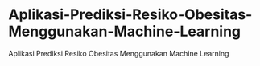 # Aplikasi-Prediksi-Resiko-Obesitas-Menggunakan-Machine-Learning
Aplikasi Prediksi Resiko Obesitas Menggunakan Machine Learning
